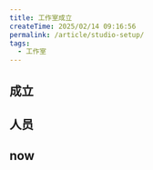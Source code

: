```yaml
---
title: 工作室成立
createTime: 2025/02/14 09:16:56
permalink: /article/studio-setup/
tags:
  - 工作室
---
```


## 成立

## 人员

## now
